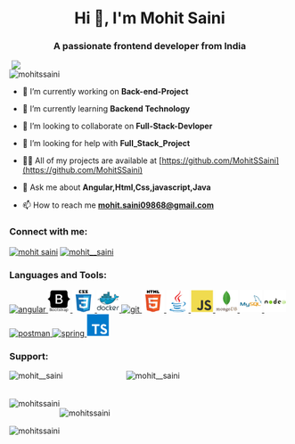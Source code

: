 <h1 align="center">Hi 👋, I'm Mohit Saini</h1>
<h3 align="center">A passionate frontend developer from India</h3>
<img align="right" src="https://media.tenor.com/qJ5evVs-_uUAAAAC/coding.gif" width ="500x" >

<p align="left"> <img src="https://komarev.com/ghpvc/?username=mohitssaini&label=Profile%20views&color=0e75b6&style=flat" alt="mohitssaini" /> </p>

- 🔭 I’m currently working on **Back-end-Project**

- 🌱 I’m currently learning **Backend Technology**

- 👯 I’m looking to collaborate on **Full-Stack-Devloper**

- 🤝 I’m looking for help with **Full_Stack_Project**

- 👨‍💻 All of my projects are available at [https://github.com/MohitSSaini](https://github.com/MohitSSaini)

- 💬 Ask me about **Angular,Html,Css,javascript,Java**

- 📫 How to reach me **mohit.saini09868@gmail.com**

<h3 align="left">Connect with me:</h3>
<p align="left">
<a href="https://linkedin.com/in/mohit saini" target="blank"><img align="center" src="https://raw.githubusercontent.com/rahuldkjain/github-profile-readme-generator/master/src/images/icons/Social/linked-in-alt.svg" alt="mohit saini" height="30" width="40" /></a>
<a href="https://instagram.com/mohit__saini" target="blank"><img align="center" src="https://raw.githubusercontent.com/rahuldkjain/github-profile-readme-generator/master/src/images/icons/Social/instagram.svg" alt="mohit__saini" height="30" width="40" /></a>
</p>

<h3 align="left">Languages and Tools:</h3>
<p align="left"> <a href="https://angular.io" target="_blank" rel="noreferrer"> <img src="https://angular.io/assets/images/logos/angular/angular.svg" alt="angular" width="40" height="40"/> </a> <a href="https://getbootstrap.com" target="_blank" rel="noreferrer"> <img src="https://raw.githubusercontent.com/devicons/devicon/master/icons/bootstrap/bootstrap-plain-wordmark.svg" alt="bootstrap" width="40" height="40"/> </a> <a href="https://www.w3schools.com/css/" target="_blank" rel="noreferrer"> <img src="https://raw.githubusercontent.com/devicons/devicon/master/icons/css3/css3-original-wordmark.svg" alt="css3" width="40" height="40"/> </a> <a href="https://www.docker.com/" target="_blank" rel="noreferrer"> <img src="https://raw.githubusercontent.com/devicons/devicon/master/icons/docker/docker-original-wordmark.svg" alt="docker" width="40" height="40"/> </a> <a href="https://git-scm.com/" target="_blank" rel="noreferrer"> <img src="https://www.vectorlogo.zone/logos/git-scm/git-scm-icon.svg" alt="git" width="40" height="40"/> </a> <a href="https://www.w3.org/html/" target="_blank" rel="noreferrer"> <img src="https://raw.githubusercontent.com/devicons/devicon/master/icons/html5/html5-original-wordmark.svg" alt="html5" width="40" height="40"/> </a> <a href="https://www.java.com" target="_blank" rel="noreferrer"> <img src="https://raw.githubusercontent.com/devicons/devicon/master/icons/java/java-original.svg" alt="java" width="40" height="40"/> </a> <a href="https://developer.mozilla.org/en-US/docs/Web/JavaScript" target="_blank" rel="noreferrer"> <img src="https://raw.githubusercontent.com/devicons/devicon/master/icons/javascript/javascript-original.svg" alt="javascript" width="40" height="40"/> </a> <a href="https://www.mongodb.com/" target="_blank" rel="noreferrer"> <img src="https://raw.githubusercontent.com/devicons/devicon/master/icons/mongodb/mongodb-original-wordmark.svg" alt="mongodb" width="40" height="40"/> </a> <a href="https://www.mysql.com/" target="_blank" rel="noreferrer"> <img src="https://raw.githubusercontent.com/devicons/devicon/master/icons/mysql/mysql-original-wordmark.svg" alt="mysql" width="40" height="40"/> </a> <a href="https://nodejs.org" target="_blank" rel="noreferrer"> <img src="https://raw.githubusercontent.com/devicons/devicon/master/icons/nodejs/nodejs-original-wordmark.svg" alt="nodejs" width="40" height="40"/> </a> <a href="https://postman.com" target="_blank" rel="noreferrer"> <img src="https://www.vectorlogo.zone/logos/getpostman/getpostman-icon.svg" alt="postman" width="40" height="40"/> </a> <a href="https://spring.io/" target="_blank" rel="noreferrer"> <img src="https://www.vectorlogo.zone/logos/springio/springio-icon.svg" alt="spring" width="40" height="40"/> </a> <a href="https://www.typescriptlang.org/" target="_blank" rel="noreferrer"> <img src="https://raw.githubusercontent.com/devicons/devicon/master/icons/typescript/typescript-original.svg" alt="typescript" width="40" height="40"/> </a> </p>

<h3 align="left">Support:</h3>
<p><a href="https://www.buymeacoffee.com/mohit__saini"> <img align="left" src="https://cdn.buymeacoffee.com/buttons/v2/default-yellow.png" height="50" width="210" alt="mohit__saini" /></a><a href="https://ko-fi.com/mohit__saini"> <img align="left" src="https://cdn.ko-fi.com/cdn/kofi3.png?v=3" height="50" width="210" alt="mohit__saini" /></a></p><br><br>

<p><img align="left" src="https://github-readme-stats.vercel.app/api/top-langs?username=mohitssaini&show_icons=true&locale=en&layout=compact" alt="mohitssaini" /></p>

<p>&nbsp;<img align="center" src="https://github-readme-stats.vercel.app/api?username=mohitssaini&show_icons=true&locale=en" alt="mohitssaini" /></p>

<p><img align="center" src="https://github-readme-streak-stats.herokuapp.com/?user=mohitssaini&" alt="mohitssaini" /></p>
